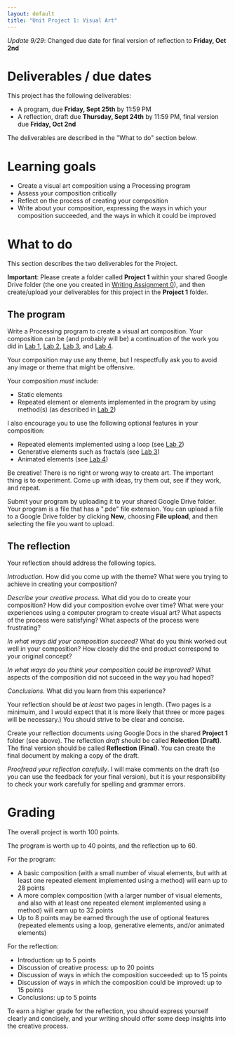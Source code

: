 ```yaml
---
layout: default
title: "Unit Project 1: Visual Art"
---
```


*Update 9/29*: Changed due date for final version of reflection to **Friday, Oct 2nd**

# Deliverables / due dates

This project has the following deliverables:

* A program, due **Friday, Sept 25th** by 11:59 PM
* A reflection, draft due **Thursday, Sept 24th** by 11:59 PM, final version due **Friday, Oct 2nd**

The deliverables are described in the "What to do" section below.

# Learning goals

* Create a visual art composition using a Processing program
* Assess your composition critically
* Reflect on the process of creating your composition
* Write about your composition, expressing the ways in which your composition succeeded, and the ways in which it could be improved

# What to do

This section describes the two deliverables for the Project.

**Important**: Please create a folder called **Project 1** within your shared Google Drive folder (the one you created in [Writing Assignment 0](../assign/assign00.html)), and then create/upload your deliverables for this project in the **Project 1** folder.

## The program

Write a Processing program to create a visual art composition.  Your composition can be (and probably will be) a continuation of the work you did in [Lab 1](../labs/lab01.html), [Lab 2](../labs/lab02.html), [Lab 3](../labs/lab03.html), and [Lab 4](../labs/lab04.html).

Your composition may use any theme, but I respectfully ask you to avoid any image or theme that might be offensive.

Your composition *must* include:

* Static elements
* Repeated element or elements implemented in the program by using method(s) (as described in [Lab 2](../labs/lab02.html))

I also encourage you to use the following optional features in your composition:

* Repeated elements implemented using a loop (see [Lab 2](../labs/lab02.html))
* Generative elements such as fractals (see [Lab 3](../labs/lab03.html))
* Animated elements (see [Lab 4](../labs/lab04.html))

Be creative!  There is no right or wrong way to create art.  The important thing is to experiment.  Come up with ideas, try them out, see if they work, and repeat.

Submit your program by uploading it to your shared Google Drive folder.  Your program is a file that has a ".pde" file extension.  You can upload a file to a Google Drive folder by clicking **New**, choosing **File upload**, and then selecting the file you want to upload.

## The reflection

Your reflection should address the following topics.

*Introduction.*  How did you come up with the theme? What were you trying to achieve in creating your composition?

*Describe your creative process.*  What did you do to create your composition?   How did your composition evolve over time?  What were your experiences using a computer program to create visual art?  What aspects of the process were satisfying?  What aspects of the process were frustrating?

*In what ways did your composition succeed?*  What do you think worked out well in your composition?  How closely did the end product correspond to your original concept?

*In what ways do you think your composition could be improved?*  What aspects of the composition did not succeed in the way you had hoped?

*Conclusions.*  What did you learn from this experience?

Your reflection should be *at least* two pages in length.  (Two pages is a minimuim, and I would expect that it is more likely that three or more pages will be necessary.)  You should strive to be clear and concise.

Create your reflection documents using Google Docs in the shared **Project 1** folder (see above).  The reflection *draft* should be called **Relection (Draft)**.  The final version should be called **Reflection (Final)**.  You can create the final document by making a copy of the draft.

*Proofread your reflection carefully*.  I will make comments on the draft (so you can use the feedback for your final version), but it is your responsibility to check your work carefully for spelling and grammar errors.

# Grading

The overall project is worth 100 points.

The program is worth up to 40 points, and the reflection up to 60.

For the program:

* A basic composition (with a small number of visual elements, but with at least one repeated element implemented using a method) will earn up to 28 points
* A more complex composition (with a larger number of visual elements, and also with at least one repeated element implemented using a method) will earn up to 32 points
* Up to 8 points may be earned through the use of optional features (repeated elements using a loop, generative elements, and/or animated elements)

For the reflection:

* Introduction: up to 5 points
* Discussion of creative process: up to 20 points
* Discussion of ways in which the composition succeeded: up to 15 points
* Discussion of ways in which the composition could be improved: up to 15 points
* Conclusions: up to 5 points

To earn a higher grade for the reflection, you should express yourself clearly and concisely, and your writing should offer some deep insights into the creative process.
